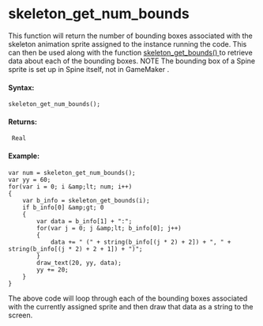 # skeleton_get_num_bounds

This function will return the number of bounding boxes associated with
the skeleton animation sprite assigned to the instance running the code.
This can then be used along with the function [ skeleton_get_bounds()
](skeleton_get_bounds) to retrieve data about each of the bounding
boxes. NOTE The bounding box of a Spine sprite is set up in Spine
itself, not in GameMaker .

#### Syntax:

``` gml
skeleton_get_num_bounds();
```

#### Returns:

``` gml
 Real
```

#### Example:

``` gml
var num = skeleton_get_num_bounds();
var yy = 60;
for(var i = 0; i &amp;lt; num; i++)
{
    var b_info = skeleton_get_bounds(i);
    if b_info[0] &amp;gt; 0
    {
        var data = b_info[1] + ":";
        for(var j = 0; j &amp;lt; b_info[0]; j++)
        {
            data += " (" + string(b_info[(j * 2) + 2]) + ", " + string(b_info[(j * 2) + 2 + 1]) + ")";
        }
        draw_text(20, yy, data);
        yy += 20;
    }
}
```

The above code will loop through each of the bounding boxes associated
with the currently assigned sprite and then draw that data as a string
to the screen.
